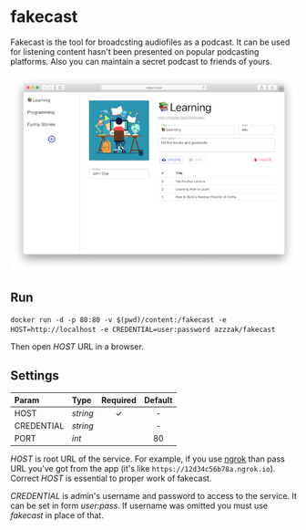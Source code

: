 # fakecast

Fakecast is the tool for broadcsting audiofiles as a podcast. It can be used for listening content hasn't been presented on popular podcasting platforms. Also you can maintain a secret podcast to friends of yours.

![fakecast app](screenshot.png "fakecast app")

## Run

`docker run -d -p 80:80 -v $(pwd)/content:/fakecast -e HOST=http://localhost -e CREDENTIAL=user:password azzzak/fakecast`

Then open _HOST_ URL in a browser.

## Settings

| Param      | Type     | Required | Default |
| :--------- | :------- | :------: | :-----: |
| HOST       | _string_ |    ✓     |    -    |
| CREDENTIAL | _string_ |          |    -    |
| PORT       | _int_    |          |   80    |

_HOST_ is root URL of the service. For example, if you use [ngrok](https://ngrok.com) than pass URL you've got from the app (it's like `https://12d34c56b78a.ngrok.io`). Correct _HOST_ is essential to proper work of fakecast.

_CREDENTIAL_ is admin's username and password to access to the service. It can be set in form _user:pass_. If username was omitted you must use _fakecast_ in place of that.
